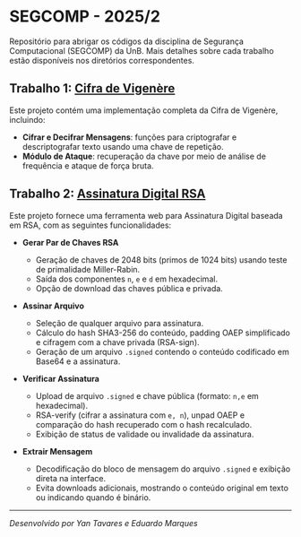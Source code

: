 # SEGCOMP - 2025/2

Repositório para abrigar os códigos da disciplina de Segurança Computacional (SEGCOMP) da UnB. Mais detalhes sobre cada trabalho estão disponíveis nos diretórios correspondentes.

## Trabalho 1: [Cifra de Vigenère](./vigenere/)

Este projeto contém uma implementação completa da Cifra de Vigenère, incluindo:

- **Cifrar e Decifrar Mensagens**: funções para criptografar e descriptografar texto usando uma chave de repetição.
- **Módulo de Ataque**: recuperação da chave por meio de análise de frequência e ataque de força bruta.

## Trabalho 2: [Assinatura Digital RSA](./rsa/)

Este projeto fornece uma ferramenta web para Assinatura Digital baseada em RSA, com as seguintes funcionalidades:

- **Gerar Par de Chaves RSA**

  - Geração de chaves de 2048 bits (primos de 1024 bits) usando teste de primalidade Miller-Rabin.
  - Saída dos componentes `n`, `e` e `d` em hexadecimal.
  - Opção de download das chaves pública e privada.

- **Assinar Arquivo**

  - Seleção de qualquer arquivo para assinatura.
  - Cálculo do hash SHA3-256 do conteúdo, padding OAEP simplificado e cifragem com a chave privada (RSA-sign).
  - Geração de um arquivo `.signed` contendo o conteúdo codificado em Base64 e a assinatura.

- **Verificar Assinatura**

  - Upload de arquivo `.signed` e chave pública (formato: `n,e` em hexadecimal).
  - RSA-verify (cifrar a assinatura com `e, n`), unpad OAEP e comparação do hash recuperado com o hash recalculado.
  - Exibição de status de validade ou invalidade da assinatura.

- **Extrair Mensagem**

  - Decodificação do bloco de mensagem do arquivo `.signed` e exibição direta na interface.
  - Evita downloads adicionais, mostrando o conteúdo original em texto ou indicando quando é binário.

---

_Desenvolvido por Yan Tavares e Eduardo Marques_
